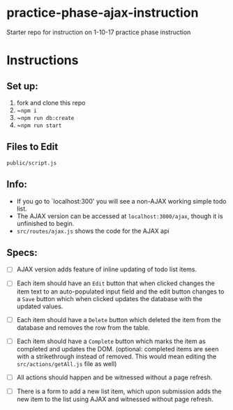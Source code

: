 # practice-phase-ajax-instruction
Starter repo for instruction on 1-10-17 practice phase instruction

# Instructions
## Set up:
1. fork and clone this repo
1. ~`npm i`
1. ~`npm run db:create`
1. ~`npm run start`
## Files to Edit
`public/script.js`
## Info:
- If you go to `localhost:300' you will see a non-AJAX working simple todo list.
- The AJAX version can be accessed at `localhost:3000/ajax`, though it is unfinished to begin.
- `src/routes/ajax.js` shows the code for the AJAX api
## Specs:
- [ ] AJAX version adds feature of inline updating of todo list items.
- [ ] Each item should have an `Edit` button that when clicked changes the item text to an auto-populated input field and the edit button changes to a `Save` button which when clicked updates the database with the updated values.
- [ ] Each item should have a `Delete` button which deleted the item from the database and removes the row from the table.
- [ ] Each item should have a `Complete` button which marks the item as completed and updates the DOM. (optional: completed items are seen with a strikethrough instead of removed. This would mean editing the `src/actions/getAll.js` file as well)
- [ ] All actions should happen and be witnessed without a page refresh.
- [ ] There is a form to add a new list item, which upon submission adds the new item to the list using AJAX and witnessed without page refresh.
  
